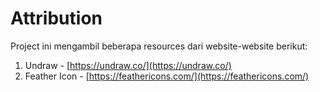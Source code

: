 # Attribution
Project ini mengambil beberapa resources dari website-website berikut:
1. Undraw - [https://undraw.co/](https://undraw.co/)
2. Feather Icon - [https://feathericons.com/](https://feathericons.com/)